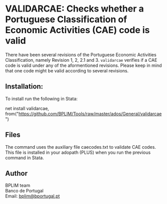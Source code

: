 # VALIDARCAE: Checks whether a Portuguese Classification of Economic Activities (CAE) code is valid

There have been several revisions of the Portuguese Economic Activities Classification, namely Revision 1, 2, 2.1 and 3.
`validarcae` verifies if a CAE code is valid under any of the aformentioned revisions. Please keep in mind that one code might be valid 
according to several revisions.

## Installation:

To install run the following in Stata:

net install validarcae, from("https://github.com/BPLIM/Tools/raw/master/ados/General/validarcae")

## Files 

The command uses the auxiliary file caecodes.txt to validate CAE codes. This file is installed in your adopath (PLUS) when you run the previous command in Stata.

## Author

BPLIM team
<br>Banco de Portugal
<br>Email: bplim@bportugal.pt
